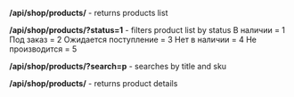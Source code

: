 **/api/shop/products/** - returns products list

**/api/shop/products/?status=1** - filters product list by status
    В наличии = 1
    Под заказ = 2
    Ожидается поступление = 3
    Нет в наличии = 4
    Не производится = 5
 
**/api/shop/products/?search=p** - searches by title and sku

**/api/shop/products/<pk>** - returns product details
